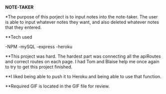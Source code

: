 **NOTE-TAKER**

*The purpose of this porject is to input notes into the note-taker.  The user is able to input whatever notes they want, and also deleted whatever notes that they entered.

**Tech used

-NPM
  -mySQL
  -express
  -heroku

**This project was hard.  The hardest part was connecting all the apiRoutes and correct routes on each page.  I had Tom and Blaise help me once again to try to get this project finished.

**I liked being able to push it to Heroku and being able to use that function.

**Required GIF is located in the GIF file for review.